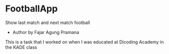 # FootballApp
Show last match and next match football

* Author by Fajar Agung Pramana
 
This is a task that I worked on when I was educated at Dicoding Academy in the KADE class
